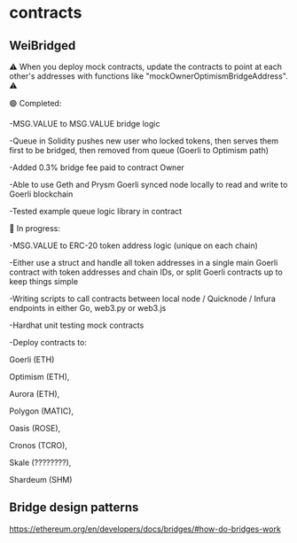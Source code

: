 # contracts

## WeiBridged

:warning: When you deploy mock contracts, update the contracts to point at each other's addresses with functions like "mockOwnerOptimismBridgeAddress".  :warning:

:green_circle: Completed:

-MSG.VALUE to MSG.VALUE bridge logic

-Queue in Solidity pushes new user who locked tokens, then serves them first to be bridged, then removed from queue (Goerli to Optimism path)

-Added 0.3% bridge fee paid to contract Owner

-Able to use Geth and Prysm Goerli synced node locally to read and write to Goerli blockchain

-Tested example queue logic library in contract

:red_circle: In progress:

-MSG.VALUE to ERC-20 token address logic (unique on each chain)

-Either use a struct and handle all token addresses in a single main Goerli contract with token addresses and chain IDs, or split Goerli contracts up to keep things simple

-Writing scripts to call contracts between local node / Quicknode / Infura endpoints in either Go, web3.py or web3.js

-Hardhat unit testing mock contracts

-Deploy contracts to:

Goerli (ETH)

Optimism (ETH),

Aurora (ETH), 

Polygon (MATIC), 

Oasis (ROSE), 

Cronos (TCRO), 

Skale (????????), 

Shardeum (SHM)

## Bridge design patterns

https://ethereum.org/en/developers/docs/bridges/#how-do-bridges-work
